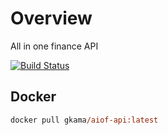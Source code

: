 # Overview

All in one finance API

[![Build Status](https://gkamacharov.visualstudio.com/gkama-cicd/_apis/build/status/kamacharovs.aiof-api?branchName=master)](https://gkamacharov.visualstudio.com/gkama-cicd/_build/latest?definitionId=20&branchName=master)

## Docker

```ps
docker pull gkama/aiof-api:latest
```
